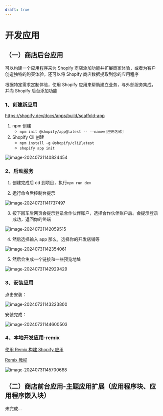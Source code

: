 ```yaml
---
draft: true
---
```


# 开发应用

## （一）商店后台应用

可以构建一个应用程序来为 Shopify 商店添加功能并扩展商家体验，或者为客户创造独特的购买体验。还可以将 Shopify 商店数据提取到您的应用程序

根据特定需求定制体验，使用 Shopify 应用来帮助建立业务，与外部服务集成，并向 Shopify 后台添加功能

### 1、创建新应用

https://shopify.dev/docs/apps/build/scaffold-app

1. npm 创建
   - `npm init @shopify/app@latest -- --name=[应用名称] `
2. Shopify Cli 创建
   - `npm install -g @shopify/cli@latest `
   - `shopify app init`

![image-20240731140824454](/frameworks/shopify/image-20240731140824454.png)

### 2、启动服务

1. 创建完成后 cd 到项目，执行`npm run dev`

2. 运行命令后控制台提示

![image-20240731141737497](/frameworks/shopify/image-20240731141737497.png)

3. 按下回车后网页会提示登录合作伙伴账户，选择合作伙伴账户后。会提示登录成功，返回你的终端

![image-20240731142059515](/frameworks/shopify/image-20240731142059515.png)

4. 然后选择输入 app 那么，选择你的开发店铺等

![image-20240731142354061](/frameworks/shopify/image-20240731142354061.png)

5. 然后会生成一个链接和一些预览地址

![image-20240731142929429](/frameworks/shopify/image-20240731142929429.png)

### 3、安装应用

点击安装：

![image-20240731143223800](/frameworks/shopify/image-20240731143223800.png)

安装完成：

![image-20240731144600503](/frameworks/shopify/image-20240731144600503.png)

### 4、本地开发应用-remix

[使用 Remix 构建 Shopify 应用](https://shopify.dev/docs/apps/build/build?framework=remix)

[Remix 教程](https://remix.run/docs/en/main/start/quickstart)

![image-20240731145700688](/frameworks/shopify/image-20240731145700688.png)

## （二）商店前台应用-主题应用扩展（应用程序块、应用程序嵌入块）

未完成...

